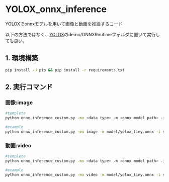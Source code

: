 # YOLOX_onnx_inference
YOLOXでonnxモデルを用いて画像と動画を推論するコード

以下の方法ではなく、[YOLOX](https://github.com/Megvii-BaseDetection/YOLOX)のdemo/ONNXRnutimeフォルダに置いて実行しても良い。

## 1. 環境構築
```bash
pip install -U pip && pip install -r requirements.txt
```

## 2. 実行コマンド
### 画像:image
```bash
#templete
python onnx_inference_custom.py -mo <data type> -m <onnx model path> -i <image path> -o <input dir> -s <score threshold> --input_shape <input size>

#example
python onnx_inference_custom.py -mo image -m model/yolox_tiny.onnx -i sample_image.jpg -o outputs -s 0.3 --input_shape 416,416
```
### 動画:video
```bash
#templete
python onnx_inference_custom.py -mo <data type> -m <onnx model path> -i <video path> -o outputs -s <score threshold> --input_shape <input size>

#example
python onnx_inference_custom.py -mo video -m model/yolox_tiny.onnx -i sample_video.mp4 -o outputs -s 0.3 --input_shape 416,416
```
